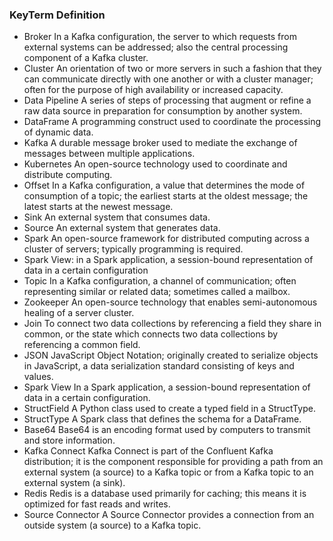### KeyTerm 	Definition
- Broker 	In a Kafka configuration, the server to which requests from external systems can be addressed; also the central processing component of a Kafka cluster.
- Cluster 	An orientation of two or more servers in such a fashion that they can communicate directly with one another or with a cluster manager; often for the purpose of high availability or increased capacity.
- Data Pipeline 	A series of steps of processing that augment or refine a raw data source in preparation for consumption by another system.
- DataFrame 	A programming construct used to coordinate the processing of dynamic data.
- Kafka 	A durable message broker used to mediate the exchange of messages between multiple applications.
- Kubernetes 	An open-source technology used to coordinate and distribute computing.
- Offset 	In a Kafka configuration, a value that determines the mode of consumption of a topic; the earliest starts at the oldest message; the latest starts at the newest message.
- Sink 	An external system that consumes data.
- Source 	An external system that generates data.
- Spark 	An open-source framework for distributed computing across a cluster of servers; typically programming is required.
- Spark View: 	in a Spark application, a session-bound representation of data in a certain configuration
- Topic 	In a Kafka configuration, a channel of communication; often representing similar or related data; sometimes called a mailbox.
- Zookeeper 	An open-source technology that enables semi-autonomous healing of a server cluster.
- Join 	To connect two data collections by referencing a field they share in common, or the state which connects two data collections by referencing a common field.
- JSON 	JavaScript Object Notation; originally created to serialize objects in JavaScript, a data serialization standard consisting of keys and values.
- Spark View 	In a Spark application, a session-bound representation of data in a certain configuration.
- StructField 	A Python class used to create a typed field in a StructType.
- StructType 	A Spark class that defines the schema for a DataFrame.
- Base64 	Base64 is an encoding format used by computers to transmit and store information.
- Kafka Connect 	Kafka Connect is part of the Confluent Kafka distribution; it is the component responsible for providing a path from an external system (a source) to a Kafka topic or from a Kafka topic to an external system (a sink).
- Redis 	Redis is a database used primarily for caching; this means it is optimized for fast reads and writes.
- Source Connector 	A Source Connector provides a connection from an outside system (a source) to a Kafka topic.
